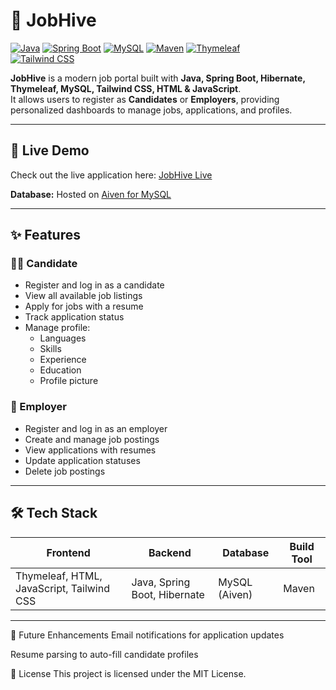 # 🐝 JobHive

[![Java](https://img.shields.io/badge/Java-ED8B00?logo=java&logoColor=white)](https://www.java.com/) 
[![Spring Boot](https://img.shields.io/badge/Spring%20Boot-6DB33F?logo=spring&logoColor=white)](https://spring.io/projects/spring-boot) 
[![MySQL](https://img.shields.io/badge/MySQL-4479A1?logo=mysql&logoColor=white)](https://www.mysql.com/) 
[![Maven](https://img.shields.io/badge/Maven-C71A36?logo=apachemaven&logoColor=white)](https://maven.apache.org/) 
[![Thymeleaf](https://img.shields.io/badge/Thymeleaf-005F0F?logo=thymeleaf&logoColor=white)](https://www.thymeleaf.org/)  
[![Tailwind CSS](https://img.shields.io/badge/Tailwind%20CSS-06B6D4?logo=tailwind-css&logoColor=white)](https://tailwindcss.com/)  

**JobHive** is a modern job portal built with **Java, Spring Boot, Hibernate, Thymeleaf, MySQL, Tailwind CSS, HTML & JavaScript**.  
It allows users to register as **Candidates** or **Employers**, providing personalized dashboards to manage jobs, applications, and profiles.  

---

## 🔗 Live Demo

Check out the live application here: [JobHive Live](https://jobhive2.onrender.com/)  

**Database:** Hosted on [Aiven for MySQL](https://aiven.io/)  

---

## ✨ Features

### 👨‍🎓 Candidate
- Register and log in as a candidate  
- View all available job listings  
- Apply for jobs with a resume  
- Track application status  
- Manage profile:
  - Languages  
  - Skills  
  - Experience  
  - Education  
  - Profile picture  

### 💼 Employer
- Register and log in as an employer  
- Create and manage job postings  
- View applications with resumes  
- Update application statuses  
- Delete job postings  

---

## 🛠 Tech Stack

| Frontend | Backend | Database | Build Tool |
|----------|--------|---------|------------|
| Thymeleaf, HTML, JavaScript, Tailwind CSS | Java, Spring Boot, Hibernate | MySQL (Aiven) | Maven |

---

🌟 Future Enhancements
Email notifications for application updates

Resume parsing to auto-fill candidate profiles

📄 License
This project is licensed under the MIT License.
